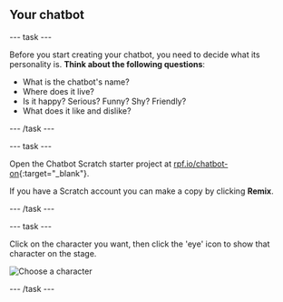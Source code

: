 ## Your chatbot

--- task ---

Before you start creating your chatbot, you need to decide what its personality is. __Think about the following questions__:

+ What is the chatbot's name?
+ Where does it live?
+ Is it happy? Serious? Funny? Shy? Friendly?
+ What does it like and dislike?

--- /task ---

--- task ---

Open the Chatbot Scratch starter project at [rpf.io/chatbot-on](https://rpf.io/chatbot-on){:target="_blank"}.

If you have a Scratch account you can make a copy by clicking **Remix**.

--- /task ---


--- task ---

Click on the character you want, then click the 'eye' icon to show that character on the stage.

![Choose a character](images/chatbot-characters.png)

--- /task ---
